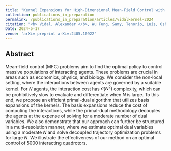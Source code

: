 ```yaml
---
title: "Kernel Expansions for High-Dimensional Mean-Field Control with Non-local Interactions"
collection: publications_in_preparation
permalink: /publications_in_preparation/articles/vidalkernel-2024
citation: "<b> Vidal, Alexander </b>, Wu Fung, Samy, Tenorio, Luis, Osher, Stanley, Nurbekyan, Levon"<i>&quot;Kernel Expansions for High-Dimensional Mean-Field Control with Non-local Interactions&quot;</i>,arXiv preprint arXiv:2405.10922, DOI: <a href='https://arxiv.org/abs/2405.10922'>https://arxiv.org/abs/2405.10922</a>, 2024."
Date: 2024-5-17
venue: 'arXiv preprint arXiv:2405.10922'
---
```

## Abstract
Mean-field control (MFC) problems aim to find the optimal policy to control massive populations of interacting agents. 
These problems are crucial in areas such as economics, physics, and biology. 
We consider the non-local setting, where the interactions between agents are governed by a suitable kernel. For $N$ agents, the interaction cost has $\mathcal{O}(N^2)$ complexity, which can be prohibitively slow to evaluate and differentiate when $N$ is large.
To this end, we propose an efficient primal-dual algorithm that utilizes basis expansions of the kernels. The basis expansions reduce the cost of computing the interactions, while the primal-dual methodology decouples the agents at the expense of solving for a moderate number of dual variables. 
We also demonstrate that our approach can further be structured in a multi-resolution manner, where we estimate optimal dual variables using a moderate $N$ and solve decoupled trajectory optimization problems for large $N$. We illustrate the effectiveness of our method on an optimal control of 5000 interacting quadrotors.
